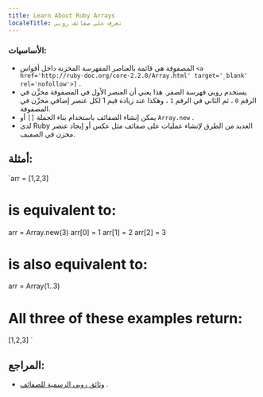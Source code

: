 ```yaml
---
title: Learn About Ruby Arrays
localeTitle: تعرف على صفائف روبي
---
```

### الأساسيات:

*   المصفوفة هي قائمة بالعناصر المفهرسة المخزنة داخل أقواس `<a href='http://ruby-doc.org/core-2.2.0/Array.html' target='_blank' rel='nofollow'>]` .
*   يستخدم روبي فهرسة الصفر. هذا يعني أن العنصر الأول في المصفوفة مخزَّن في الرقم `0` ، ثم الثاني في الرقم `1` ، وهكذا عند زيادة قيم 1 لكل عنصر إضافي مخزّن في المصفوفة.
*   يمكن إنشاء الصفائف باستخدام بناء الجملة `[]` أو `Array.new` .
*   لدى Ruby العديد من الطرق لإنشاء عمليات على صفائف مثل عكس أو إيجاد عنصر مخزن في الصفيف.

## أمثلة:

 `arr = [1,2,3] 
 # is equivalent to: 
 arr = Array.new(3) 
 arr[0] = 1 
 arr[1] = 2 
 arr[2] = 3 
 # is also equivalent to: 
 arr = Array(1..3) 
 # All three of these examples return: 
 [1,2,3] 
` 

## المراجع:

*   [وثائق روبي الرسمية للصفائف](https://docs.ruby-lang.org/en/2.0.0/Array.html) .